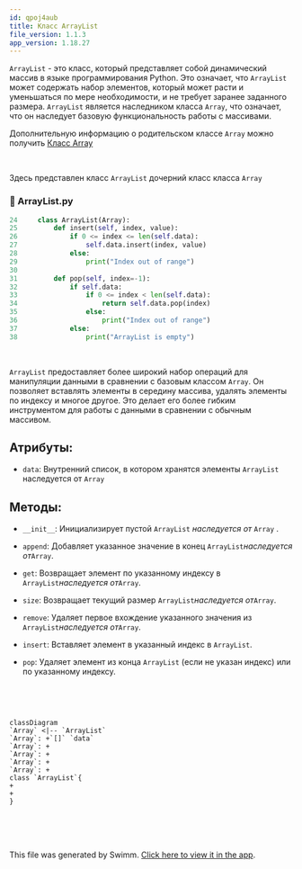 ```yaml
---
id: qpoj4aub
title: Класс ArrayList
file_version: 1.1.3
app_version: 1.18.27
---
```


`ArrayList`<swm-token data-swm-token=":ArrayList.py:24:2:2:`class ArrayList(Array):`"/> - это класс, который представляет собой динамический массив в языке программирования Python. Это означает, что `ArrayList`<swm-token data-swm-token=":ArrayList.py:24:2:2:`class ArrayList(Array):`"/> может содержать набор элементов, который может расти и уменьшаться по мере необходимости, и не требует заранее заданного размера. `ArrayList`<swm-token data-swm-token=":ArrayList.py:24:2:2:`class ArrayList(Array):`"/> является наследником класса `Array`<swm-token data-swm-token=":ArrayList.py:1:2:2:`class Array:`"/>, что означает, что он наследует базовую функциональность работы с массивами.

Дополнительную информацию о родительском классе `Array`<swm-token data-swm-token=":ArrayList.py:1:2:2:`class Array:`"/> можно получить [Класс Array](array.72m984h2.sw.md)

<br/>

Здесь представлен класс `ArrayList`<swm-token data-swm-token=":ArrayList.py:24:2:2:`class ArrayList(Array):`"/> дочерний класс класса `Array`<swm-token data-swm-token=":ArrayList.py:1:2:2:`class Array:`"/>
<!-- NOTE-swimm-snippet: the lines below link your snippet to Swimm -->
### 📄 ArrayList.py
```python
24     class ArrayList(Array):
25         def insert(self, index, value):
26             if 0 <= index <= len(self.data):
27                 self.data.insert(index, value)
28             else:
29                 print("Index out of range")
30     
31         def pop(self, index=-1):
32             if self.data:
33                 if 0 <= index < len(self.data):
34                     return self.data.pop(index)
35                 else:
36                     print("Index out of range")
37             else:
38                 print("ArrayList is empty")
```

<br/>

`ArrayList`<swm-token data-swm-token=":ArrayList.py:24:2:2:`class ArrayList(Array):`"/> предоставляет более широкий набор операций для манипуляции данными в сравнении с базовым классом `Array`<swm-token data-swm-token=":ArrayList.py:1:2:2:`class Array:`"/>. Он позволяет вставлять элементы в середину массива, удалять элементы по индексу и многое другое. Это делает его более гибким инструментом для работы с данными в сравнении с обычным массивом.

## Атрибуты:

*   `data`<swm-token data-swm-token=":ArrayList.py:3:3:3:`        self.data = []`"/>: Внутренний список, в котором хранятся элементы `ArrayList`<swm-token data-swm-token=":ArrayList.py:24:2:2:`class ArrayList(Array):`"/> наследуется от `Array`<swm-token data-swm-token=":ArrayList.py:1:2:2:`class Array:`"/>

## Методы:

*   `__init__`<swm-token data-swm-token=":ArrayList.py:2:3:3:`    def __init__(self):`"/>: Инициализирует пустой `ArrayList`<swm-token data-swm-token=":ArrayList.py:24:2:2:`class ArrayList(Array):`"/> _наследуется от_ `Array`<swm-token data-swm-token=":ArrayList.py:1:2:2:`class Array:`"/> .

*   `append`<swm-token data-swm-token=":ArrayList.py:5:3:3:`    def append(self, value):`"/>: Добавляет указанное значение в конец `ArrayList`<swm-token data-swm-token=":ArrayList.py:24:2:2:`class ArrayList(Array):`"/>_наследуется от_`Array`<swm-token data-swm-token=":ArrayList.py:1:2:2:`class Array:`"/>.

*   `get`<swm-token data-swm-token=":ArrayList.py:8:3:3:`    def get(self, index):`"/>: Возвращает элемент по указанному индексу в `ArrayList`<swm-token data-swm-token=":ArrayList.py:24:2:2:`class ArrayList(Array):`"/>_наследуется от_`Array`<swm-token data-swm-token=":ArrayList.py:1:2:2:`class Array:`"/>.

*   `size`<swm-token data-swm-token=":ArrayList.py:14:3:3:`    def size(self):`"/>: Возвращает текущий размер `ArrayList`<swm-token data-swm-token=":ArrayList.py:24:2:2:`class ArrayList(Array):`"/>_наследуется от_`Array`<swm-token data-swm-token=":ArrayList.py:1:2:2:`class Array:`"/>.

*   `remove`<swm-token data-swm-token=":ArrayList.py:17:3:3:`    def remove(self, value):`"/>: Удаляет первое вхождение указанного значения из `ArrayList`<swm-token data-swm-token=":ArrayList.py:24:2:2:`class ArrayList(Array):`"/>_наследуется от_`Array`<swm-token data-swm-token=":ArrayList.py:1:2:2:`class Array:`"/>.

*   `insert`<swm-token data-swm-token=":ArrayList.py:25:3:3:`    def insert(self, index, value):`"/>: Вставляет элемент в указанный индекс в `ArrayList`<swm-token data-swm-token=":ArrayList.py:24:2:2:`class ArrayList(Array):`"/>.

*   `pop`<swm-token data-swm-token=":ArrayList.py:31:3:3:`    def pop(self, index=-1):`"/>: Удаляет элемент из конца `ArrayList`<swm-token data-swm-token=":ArrayList.py:24:2:2:`class ArrayList(Array):`"/> (если не указан индекс) или по указанному индексу.

    <br/>

<br/>

<!--MERMAID {width:100}-->
```mermaid
classDiagram
`Array` <|-- `ArrayList`
`Array`: +`[]` `data`
`Array`: +
`Array`: +
`Array`: +
`Array`: +
class `ArrayList`{
+
+
}

```
<!--MCONTENT {content: "classDiagram<br/>\n`Array`<swm-token data-swm-token=\":ArrayList.py:1:2:2:`class Array:`\"/> <|-- `ArrayList`<swm-token data-swm-token=\":ArrayList.py:24:2:2:`class ArrayList(Array):`\"/><br/>\n`Array`<swm-token data-swm-token=\":ArrayList.py:1:2:2:`class Array:`\"/>: +`[]`<swm-token data-swm-token=\":ArrayList.py:3:7:8:`        self.data = []`\"/> `data`<swm-token data-swm-token=\":ArrayList.py:3:3:3:`        self.data = []`\"/><br/>\n`Array`<swm-token data-swm-token=\":ArrayList.py:1:2:2:`class Array:`\"/>: +<br/>\n`Array`<swm-token data-swm-token=\":ArrayList.py:1:2:2:`class Array:`\"/>: +<br/>\n`Array`<swm-token data-swm-token=\":ArrayList.py:1:2:2:`class Array:`\"/>: +<br/>\n`Array`<swm-token data-swm-token=\":ArrayList.py:1:2:2:`class Array:`\"/>: +<br/>\nclass `ArrayList`<swm-token data-swm-token=\":ArrayList.py:24:2:2:`class ArrayList(Array):`\"/>{<br/>\n+<br/>\n+<br/>\n}<br/>\n<br/><br/>"} --->

<br/>

<br/>

<br/>

This file was generated by Swimm. [Click here to view it in the app](https://app.swimm.io/repos/Z2l0aHViJTNBJTNBQXJyYXlMaXN0JTNBJTNBSXZhbmdvMTI4/docs/qpoj4aub).
